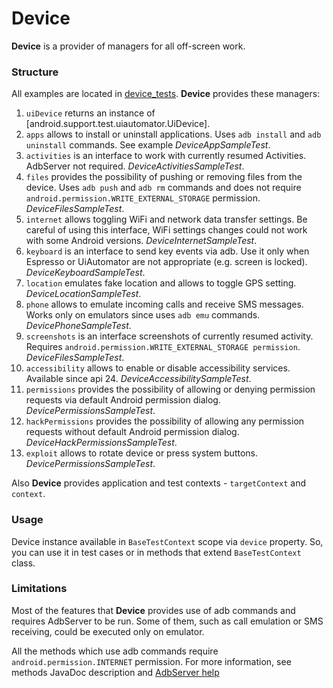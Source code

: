 # Device

**Device** is a provider of managers for all off-screen work. 

### **Structure** 

All examples are located in [device_tests](https://github.com/KasperskyLab/Kaspresso/tree/master/sample/src/androidTest/java/com/kaspersky/kaspressample/device_tests).
**Device** provides these managers: 

1. `uiDevice` returns an instance of [android.support.test.uiautomator.UiDevice].
2. `apps` allows to install or uninstall applications. Uses `adb install` and `adb uninstall` commands. See example *DeviceAppSampleTest*.
3. `activities` is an interface to work with currently resumed Activities. AdbServer not required. *DeviceActivitiesSampleTest*.
4. `files` provides the possibility of pushing or removing files from the device. Uses `adb push` and `adb rm` commands and does not require `android.permission.WRITE_EXTERNAL_STORAGE` permission. *DeviceFilesSampleTest*. 
5. `internet` allows toggling WiFi and network data transfer settings. Be careful of using this interface, WiFi settings changes could not work with some Android versions. *DeviceInternetSampleTest*. 
6. `keyboard` is an interface to send key events via adb. Use it only when Espresso or UiAutomator are not appropriate (e.g. screen is locked). *DeviceKeyboardSampleTest*.
7. `location` emulates fake location and allows to toggle GPS setting. *DeviceLocationSampleTest*.
8. `phone` allows to emulate incoming calls and receive SMS messages. Works only on emulators since uses `adb emu` commands. *DevicePhoneSampleTest*.
9. `screenshots` is an interface screenshots of currently resumed activity. Requires `android.permission.WRITE_EXTERNAL_STORAGE permission`. *DeviceFilesSampleTest*.
10. `accessibility` allows to enable or disable accessibility services. Available since api 24. *DeviceAccessibilitySampleTest*.
11. `permissions` provides the possibility of allowing or denying permission requests via default Android permission dialog. *DevicePermissionsSampleTest*.
12. `hackPermissions` provides the possibility of allowing any permission requests without default Android permission dialog. *DeviceHackPermissionsSampleTest*.
13. `exploit` allows to rotate device or press system buttons. *DevicePermissionsSampleTest*.

Also **Device** provides application and test contexts - `targetContext` and `context`. 

### **Usage**

Device instance available in `BaseTestContext` scope via ```device``` property. So, you can use it in test cases or in methods that extend `BaseTestContext` class.

### **Limitations**

Most of the features that **Device** provides use of adb commands and requires AdbServer to be run. 
Some of them, such as call emulation or SMS receiving, could be executed only on emulator. 

All the methods which use adb commands require `android.permission.INTERNET` permission. 
For more information, see methods JavaDoc description and [AdbServer help](https://github.com/KasperskyLab/Kaspresso/blob/master/wiki/04.%20AdbServer.md)